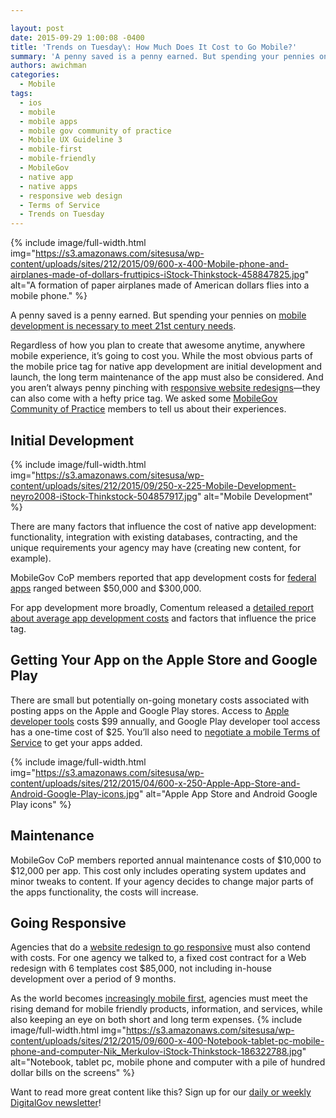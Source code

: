 ```yaml
---

layout: post
date: 2015-09-29 1:00:08 -0400
title: 'Trends on Tuesday\: How Much Does It Cost to Go Mobile?'
summary: 'A penny saved is a penny earned. But spending your pennies on mobile development is necessary to meet 21st century needs. Regardless of how you plan to create that awesome anytime, anywhere mobile experience, it&rsquo;s going to cost you. While the most obvious parts of the mobile price tag for native app development are initial'
authors: awichman
categories:
  - Mobile
tags:
  - ios
  - mobile
  - mobile apps
  - mobile gov community of practice
  - Mobile UX Guideline 3
  - mobile-first
  - mobile-friendly
  - MobileGov
  - native app
  - native apps
  - responsive web design
  - Terms of Service
  - Trends on Tuesday
---
```



{% include image/full-width.html img="https://s3.amazonaws.com/sitesusa/wp-content/uploads/sites/212/2015/09/600-x-400-Mobile-phone-and-airplanes-made-of-dollars-fruttipics-iStock-Thinkstock-458847825.jpg" alt="A formation of paper airplanes made of American dollars flies into a mobile phone." %} 

A penny saved is a penny earned. But spending your pennies on [mobile development is necessary to meet 21st century needs](https://www.WHATEVER/2015/09/15/trends-on-tuesday-the-mobile-internet-is-dead-long-live-the-mobile-internet/).

Regardless of how you plan to create that awesome anytime, anywhere mobile experience, it’s going to cost you. While the most obvious parts of the mobile price tag for native app development are initial development and launch, the long term maintenance of the app must also be considered. And you aren’t always penny pinching with [responsive website redesigns](https://www.WHATEVER/2014/03/24/why-go-responsive-heres-what-feds-are-saying/)—they can also come with a hefty price tag. We asked some [MobileGov Community of Practice](https://www.WHATEVER/communities/mobile/) members to tell us about their experiences.

## Initial Development 
{% include image/full-width.html img="https://s3.amazonaws.com/sitesusa/wp-content/uploads/sites/212/2015/09/250-x-225-Mobile-Development-neyro2008-iStock-Thinkstock-504857917.jpg" alt="Mobile Development" %} 

There are many factors that influence the cost of native app development: functionality, integration with existing databases, contracting, and the unique requirements your agency may have (creating new content, for example).

MobileGov CoP members reported that app development costs for [federal apps](https://www.usa.gov/mobile-apps) ranged between $50,000 and $300,000.

For app development more broadly, Comentum released a [detailed report about average app development costs](http://www.comentum.com/mobile-app-development-cost.html) and factors that influence the price tag.

## Getting Your App on the Apple Store and Google Play

There are small but potentially on-going monetary costs associated with posting apps on the Apple and Google Play stores. Access to [Apple developer tools](https://www.WHATEVER/2013/05/30/apples-ios-terms-of-service-developer-program-license-agreement/) costs $99 annually, and Google Play developer tool access has a one-time cost of $25. You’ll also need to [negotiate a mobile Terms of Service](https://www.WHATEVER/2015/09/25/negotiating-a-mobile-terms-of-service-agreement/) to get your apps added.


{% include image/full-width.html img="https://s3.amazonaws.com/sitesusa/wp-content/uploads/sites/212/2015/04/600-x-250-Apple-App-Store-and-Android-Google-Play-icons.jpg" alt="Apple App Store and Android Google Play icons" %}

## Maintenance

MobileGov CoP members reported annual maintenance costs of $10,000 to $12,000 per app. This cost only includes operating system updates and minor tweaks to content. If your agency decides to change major parts of the apps functionality, the costs will increase.

## Going Responsive

Agencies that do a [website redesign to go responsive](https://www.WHATEVER/2015/02/12/building-brick-by-brick-ed-govs-website-redesign-and-mobile-implementation/) must also contend with costs. For one agency we talked to, a fixed cost contract for a Web redesign with 6 templates cost $85,000, not including in-house development over a period of 9 months.

As the world becomes [increasingly mobile first](https://www.WHATEVER/2015/05/05/trends-on-tuesday-u-s-mobile-only-internet-users-now-outnumber-desktop-only-users/), agencies must meet the rising demand for mobile friendly products, information, and services, while also keeping an eye on both short and long term expenses. 
{% include image/full-width.html img="https://s3.amazonaws.com/sitesusa/wp-content/uploads/sites/212/2015/09/600-x-400-Notebook-tablet-pc-mobile-phone-and-computer-Nik_Merkulov-iStock-Thinkstock-186322788.jpg" alt="Notebook, tablet pc, mobile phone and computer with a pile of hundred dollar bills on the screens" %} 

Want to read more great content like this? Sign up for our <a href="https://public.govdelivery.com/accounts/USHOWTO/subscriber/new" target="_blank">daily or weekly DigitalGov newsletter</a>!